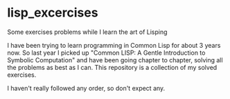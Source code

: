 # lisp_excercises
Some exercises problems while I learn the art of Lisping

I have been trying to learn programming in Common Lisp for about 3 years now. So last year I picked up "Common LISP: A Gentle Introduction to Symbolic Computation" and have been going chapter to chapter, solving all the problems as best as I can. This repository is a collection of my solved exercises. 

I haven't really followed any order, so don't expect any.
